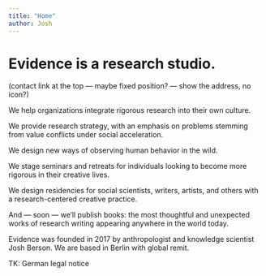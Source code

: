```yaml
---
title: "Home"
author: Josh
---
```


# Evidence is a research studio.

(contact link at the top — maybe fixed position? — show the address, no icon?)

We help organizations integrate rigorous research into their own culture.

We provide research strategy, with an emphasis on problems stemming from value conflicts under social acceleration.

We design new ways of observing human behavior in the wild.

We stage seminars and retreats for individuals looking to become more rigorous in their creative lives.

We design residencies for social scientists, writers, artists, and others with a research-centered creative practice.

And — soon — we’ll publish books: the most thoughtful and unexpected works of research writing appearing anywhere in the world today.

Evidence was founded in 2017 by anthropologist and knowledge scientist Josh Berson.
We are based in Berlin with global remit.

TK: German legal notice
